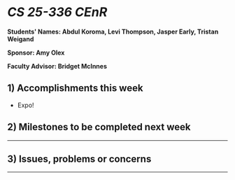 # *CS 25-336 CEnR*

**Students' Names: Abdul Koroma, Levi Thompson, Jasper Early, Tristan Weigand**

**Sponsor: Amy Olex**

**Faculty Advisor: Bridget McInnes**

## 1) Accomplishments this week ##
- Expo!

## 2) Milestones to be completed next week ##
- --

## 3) Issues, problems or concerns ##
- --

